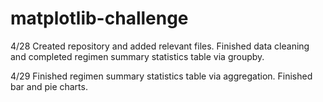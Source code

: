 # matplotlib-challenge

4/28
Created repository and added relevant files.
Finished data cleaning and completed regimen summary statistics table via groupby.

4/29
Finished regimen summary statistics table via aggregation.
Finished bar and pie charts.
